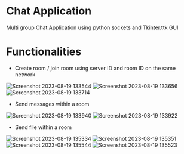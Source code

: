 # Chat Application

Multi group Chat Application using python sockets and Tkinter.ttk GUI

# Functionalities
* Create room / join room using server ID and room ID on the same network

![Screenshot 2023-08-19 133544](https://github.com/Kin1009/Socket-Chat-App/assets/124960159/be74ed8e-c7de-479a-bf2a-13939508c358)
![Screenshot 2023-08-19 133656](https://github.com/Kin1009/Socket-Chat-App/assets/124960159/52e4b510-c7fe-4c77-badf-6ebdbb888d07)
![Screenshot 2023-08-19 133714](https://github.com/Kin1009/Socket-Chat-App/assets/124960159/940f062a-92e3-4327-96de-ee235dc37120)


* Send messages within a room


![Screenshot 2023-08-19 133940](https://github.com/Kin1009/Socket-Chat-App/assets/124960159/65883bfa-e62b-4d32-a885-437a201ea757)
![Screenshot 2023-08-19 133922](https://github.com/Kin1009/Socket-Chat-App/assets/124960159/e7114a87-c7e7-489d-9ac8-b16133df92c3)

* Send file within a room

![Screenshot 2023-08-19 135334](https://github.com/Kin1009/Socket-Chat-App/assets/124960159/60e848c0-70c6-4dc8-a4cb-cb961dbd0e98)
![Screenshot 2023-08-19 135351](https://github.com/Kin1009/Socket-Chat-App/assets/124960159/fd7185b9-243d-44a7-9a53-d0159b6a7375)
![Screenshot 2023-08-19 135544](https://github.com/Kin1009/Socket-Chat-App/assets/124960159/b97e57e3-ea52-4473-9a67-d072a4e86d16)
![Screenshot 2023-08-19 135523](https://github.com/Kin1009/Socket-Chat-App/assets/124960159/3dcfe6e2-cdce-4c5c-8c2e-762b3360a6c0)